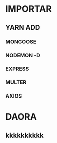 # IMPORTAR
## YARN ADD
### MONGOOSE
### NODEMON -D
### EXPRESS
### MULTER
### AXIOS

# DAORA 
## kkkkkkkkkk